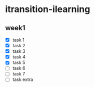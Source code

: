 # itransition-ilearning

## week1

- [x] task 1
- [x] task 2
- [x] task 3
- [x] task 4
- [x] task 5
- [ ] task 6
- [ ] task 7
- [ ] task extra 